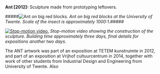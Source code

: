 **Ant [2012]:** Sculpture made from prototyping leftovers.


#####![Ant on big red blocks.](img/work/ant/ant_on_blocks.jpg)
*Ant on big red blocks at the University of Twente. Scale of the insect is approximately 1000:1.*#####


[![Stop-motion video.](img/work/ant/ant_build_off.jpg)](https://www.youtube.com/embed/EbJBeV-nksY?autoplay=1 "Stop-motion video.")
*Stop-motion video showing the construction of the sculpture. Building time approximately three days, final details for expositions another two days.*


The ANT artwork was part of an exposition at TETEM kunstruimte in 2012, and part of an exposition at Vrijhof cultuurcentrum in 2014, together with work of other students from Industrial Design and Engineering from University of Twente. Also 
